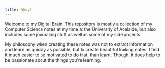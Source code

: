 ```yaml
---
title: Ahoy!
---
```

Welcome to my Digital Brain. This repository is mostly a collection of my Computer Science notes at my time at the University of Adelaide, but also includes some journaling stuff as well as some of my side projects.

My philosophy when creating these notes was not to extract information and learn as quickly as possible, but to create  beautiful looking notes. I find it much easier to be motivated to do that, than learn. Though, it does help to be passionate about the things you're learning. 

